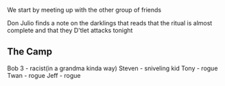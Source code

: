 We start by meeting up with the other group of friends 

Don Julio finds a note on the darklings that reads that the ritual is almost complete and that they D'tlet attacks tonight 

## The Camp 
Bob 3 - racist(in a grandma kinda way)
Steven - sniveling kid
Tony - rogue 
Twan - rogue 
Jeff - rogue
